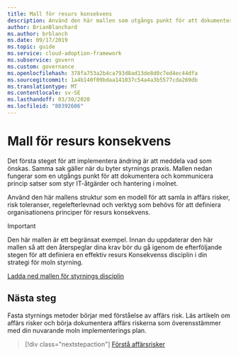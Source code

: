 ```yaml
---
title: Mall för resurs konsekvens
description: Använd den här mallen som utgångs punkt för att dokumentera och kommunicera princip satser som styr IT-åtgärder och hantering i molnet.
author: BrianBlanchard
ms.author: brblanch
ms.date: 09/17/2019
ms.topic: guide
ms.service: cloud-adoption-framework
ms.subservice: govern
ms.custom: governance
ms.openlocfilehash: 378fa753a2b4ca793d8ad13de8d0c7ed4ec44dfa
ms.sourcegitcommit: 1a4b140f09bdaa141037c54a4a3b5577cda269db
ms.translationtype: MT
ms.contentlocale: sv-SE
ms.lasthandoff: 03/30/2020
ms.locfileid: "80392606"
---
```

# <a name="resource-consistency-template"></a>Mall för resurs konsekvens

Det första steget för att implementera ändring är att meddela vad som önskas. Samma sak gäller när du byter styrnings praxis. Mallen nedan fungerar som en utgångs punkt för att dokumentera och kommunicera princip satser som styr IT-åtgärder och hantering i molnet.

Använd den här mallens struktur som en modell för att samla in affärs risker, risk toleranser, regelefterlevnad och verktyg som behövs för att definiera organisationens principer för resurs konsekvens.

> [!IMPORTANT]
> Den här mallen är ett begränsat exempel. Innan du uppdaterar den här mallen så att den återspeglar dina krav bör du gå igenom de efterföljande stegen för att definiera en effektiv resurs Konsekvenss disciplin i din strategi för moln styrning.

[Ladda ned mallen för styrnings disciplin](https://archcenter.blob.core.windows.net/cdn/fusion/governance/Resource%20Consistency%20Discipline%20Template.docx)

## <a name="next-steps"></a>Nästa steg

Fasta styrnings metoder börjar med förståelse av affärs risk. Läs artikeln om affärs risker och börja dokumentera affärs riskerna som överensstämmer med din nuvarande moln implementerings plan.

> [!div class="nextstepaction"]
> [Förstå affärsrisker](./business-risks.md)
